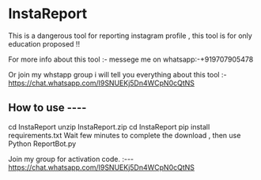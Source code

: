 # InstaReport
This is a  dangerous tool for reporting instagram profile , this tool is for only education proposed !!


For more info about this tool :- messege me on whatsapp:-+919707905478

Or join my whstapp group i will tell you everything about this tool :- https://chat.whatsapp.com/I9SNUEKj5Dn4WCpN0cQtNS





How to use ----
----
cd InstaReport
unzip InstaReport.zip
cd InstaReport
pip install requirements.txt
Wait few minutes to complete the download , then use 
Python ReportBot.py












Join my group for activation code.  :--- https://chat.whatsapp.com/I9SNUEKj5Dn4WCpN0cQtNS


